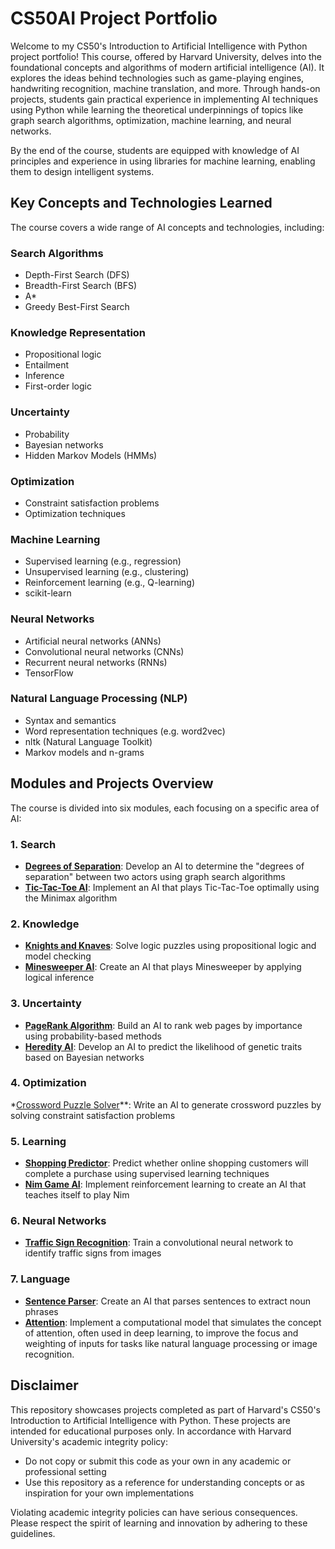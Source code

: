 # CS50AI Project Portfolio

Welcome to my CS50's Introduction to Artificial Intelligence with Python project portfolio! This course, offered by Harvard University, delves into the foundational concepts and algorithms of modern artificial intelligence (AI). It explores the ideas behind technologies such as game-playing engines, handwriting recognition, machine translation, and more. Through hands-on projects, students gain practical experience in implementing AI techniques using Python while learning the theoretical underpinnings of topics like graph search algorithms, optimization, machine learning, and neural networks.

By the end of the course, students are equipped with knowledge of AI principles and experience in using libraries for machine learning, enabling them to design intelligent systems.

## Key Concepts and Technologies Learned

The course covers a wide range of AI concepts and technologies, including:

### Search Algorithms
* Depth-First Search (DFS)
* Breadth-First Search (BFS)
* A*
* Greedy Best-First Search

### Knowledge Representation
* Propositional logic
* Entailment
* Inference
* First-order logic

### Uncertainty
* Probability
* Bayesian networks
* Hidden Markov Models (HMMs)

### Optimization
* Constraint satisfaction problems
* Optimization techniques

### Machine Learning
* Supervised learning (e.g., regression)
* Unsupervised learning (e.g., clustering)
* Reinforcement learning (e.g., Q-learning)
* scikit-learn

### Neural Networks
* Artificial neural networks (ANNs)
* Convolutional neural networks (CNNs)
* Recurrent neural networks (RNNs)
* TensorFlow

### Natural Language Processing (NLP)
* Syntax and semantics
* Word representation techniques (e.g. word2vec)
* nltk (Natural Language Toolkit)
* Markov models and n-grams
  
## Modules and Projects Overview

The course is divided into six modules, each focusing on a specific area of AI:

### 1. Search
* **[Degrees of Separation](degrees/)**: Develop an AI to determine the "degrees of separation" between two actors using graph search algorithms
* **[Tic-Tac-Toe AI](tictactoe/)**: Implement an AI that plays Tic-Tac-Toe optimally using the Minimax algorithm

### 2. Knowledge
* **[Knights and Knaves](knights/)**: Solve logic puzzles using propositional logic and model checking
* **[Minesweeper AI](minesweeper/)**: Create an AI that plays Minesweeper by applying logical inference

### 3. Uncertainty
* **[PageRank Algorithm](pagerank/)**: Build an AI to rank web pages by importance using probability-based methods
* **[Heredity AI](heredity/)**: Develop an AI to predict the likelihood of genetic traits based on Bayesian networks

### 4. Optimization
*[Crossword Puzzle Solver](crossword/)**: Write an AI to generate crossword puzzles by solving constraint satisfaction problems

### 5. Learning
* **[Shopping Predictor](shopping/)**: Predict whether online shopping customers will complete a purchase using supervised learning techniques
* **[Nim Game AI](nim/)**: Implement reinforcement learning to create an AI that teaches itself to play Nim

### 6. Neural Networks
* **[Traffic Sign Recognition](traffic/)**: Train a convolutional neural network to identify traffic signs from images

### 7. Language
* **[Sentence Parser](parser/)**: Create an AI that parses sentences to extract noun phrases
* **[Attention](attention/)**: Implement a computational model that simulates the concept of attention, often used in deep learning, to improve the focus and weighting of inputs for tasks like natural language processing or image recognition.

## Disclaimer

This repository showcases projects completed as part of Harvard's CS50's Introduction to Artificial Intelligence with Python. These projects are intended for educational purposes only. In accordance with Harvard University's academic integrity policy:

* Do not copy or submit this code as your own in any academic or professional setting
* Use this repository as a reference for understanding concepts or as inspiration for your own implementations

Violating academic integrity policies can have serious consequences. Please respect the spirit of learning and innovation by adhering to these guidelines.
